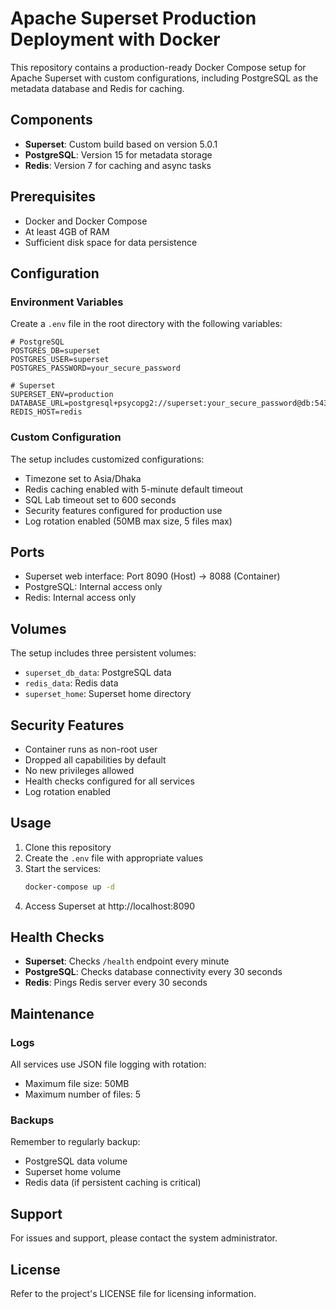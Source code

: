 # Apache Superset Production Deployment with Docker 

This repository contains a production-ready Docker Compose setup for Apache Superset with custom configurations, including PostgreSQL as the metadata database and Redis for caching.

## Components

- **Superset**: Custom build based on version 5.0.1
- **PostgreSQL**: Version 15 for metadata storage
- **Redis**: Version 7 for caching and async tasks

## Prerequisites

- Docker and Docker Compose
- At least 4GB of RAM
- Sufficient disk space for data persistence

## Configuration

### Environment Variables

Create a `.env` file in the root directory with the following variables:

```env
# PostgreSQL
POSTGRES_DB=superset
POSTGRES_USER=superset
POSTGRES_PASSWORD=your_secure_password

# Superset
SUPERSET_ENV=production
DATABASE_URL=postgresql+psycopg2://superset:your_secure_password@db:5432/superset
REDIS_HOST=redis
```

### Custom Configuration

The setup includes customized configurations:

- Timezone set to Asia/Dhaka
- Redis caching enabled with 5-minute default timeout
- SQL Lab timeout set to 600 seconds
- Security features configured for production use
- Log rotation enabled (50MB max size, 5 files max)

## Ports

- Superset web interface: Port 8090 (Host) -> 8088 (Container)
- PostgreSQL: Internal access only
- Redis: Internal access only

## Volumes

The setup includes three persistent volumes:

- `superset_db_data`: PostgreSQL data
- `redis_data`: Redis data
- `superset_home`: Superset home directory

## Security Features

- Container runs as non-root user
- Dropped all capabilities by default
- No new privileges allowed
- Health checks configured for all services
- Log rotation enabled

## Usage

1. Clone this repository
2. Create the `.env` file with appropriate values
3. Start the services:
   ```bash
   docker-compose up -d
   ```
4. Access Superset at http://localhost:8090

## Health Checks

- **Superset**: Checks `/health` endpoint every minute
- **PostgreSQL**: Checks database connectivity every 30 seconds
- **Redis**: Pings Redis server every 30 seconds

## Maintenance

### Logs
All services use JSON file logging with rotation:
- Maximum file size: 50MB
- Maximum number of files: 5

### Backups
Remember to regularly backup:
- PostgreSQL data volume
- Superset home volume
- Redis data (if persistent caching is critical)

## Support

For issues and support, please contact the system administrator.

## License

Refer to the project's LICENSE file for licensing information.
